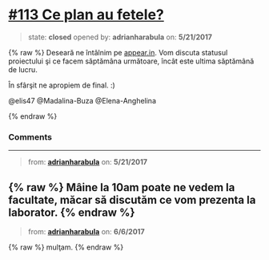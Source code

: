 # [\#113 Ce plan au fetele?](https://github.com/adrianharabula/condr/issues/113)

> state: **closed** opened by: **adrianharabula** on: **5/21/2017**

{% raw %}
Deseară ne întâlnim pe [appear.in](http://appear.in/condr). Vom discuta statusul proiectului şi ce facem săptămâna următoare, încât este ultima săptămână de lucru.

În sfârşit ne apropiem de final.
:)

@elis47 @Madalina-Buza @Elena-Anghelina 


{% endraw %}


### Comments

---
> from: [**adrianharabula**](https://github.com/adrianharabula/condr/issues/113#issuecomment-302958234) on: **5/21/2017**

{% raw %}
Mâine la 10am poate ne vedem la facultate, măcar să discutăm ce vom prezenta la laborator.
{% endraw %}
---
> from: [**adrianharabula**](https://github.com/adrianharabula/condr/issues/113#issuecomment-306459533) on: **6/6/2017**

{% raw %}
mulţam.
{% endraw %}
